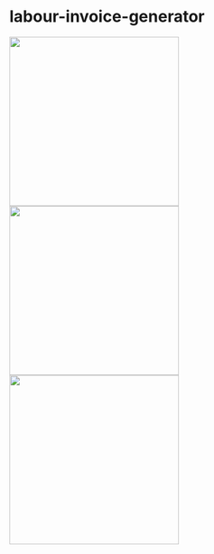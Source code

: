 # labour-invoice-generator
<img align="left" src="https://user-images.githubusercontent.com/60028961/209335619-2a653fee-fab8-414a-b2b7-6d31632501e7.jpg" width="300">
<img align="center" src="https://user-images.githubusercontent.com/60028961/209335609-9f9aebf5-a682-40a6-bf89-5de1a7517ca2.jpg" width="300">
<img src="https://user-images.githubusercontent.com/60028961/209335614-5ad2d78f-98ec-4d9d-887f-fadcac05a01f.jpg" width="300">

